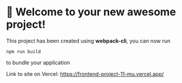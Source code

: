 # 🚀 Welcome to your new awesome project!

This project has been created using **webpack-cli**, you can now run

```
npm run build
```

to bundle your application

Link to site on Vercel: https://frontend-project-11-mu.vercel.app/
